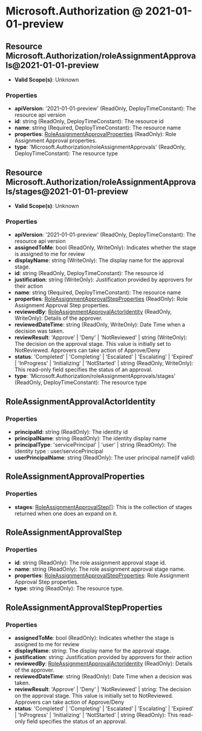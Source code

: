 # Microsoft.Authorization @ 2021-01-01-preview

## Resource Microsoft.Authorization/roleAssignmentApprovals@2021-01-01-preview
* **Valid Scope(s)**: Unknown
### Properties
* **apiVersion**: '2021-01-01-preview' (ReadOnly, DeployTimeConstant): The resource api version
* **id**: string (ReadOnly, DeployTimeConstant): The resource id
* **name**: string (Required, DeployTimeConstant): The resource name
* **properties**: [RoleAssignmentApprovalProperties](#roleassignmentapprovalproperties) (ReadOnly): Role Assignment Approval properties.
* **type**: 'Microsoft.Authorization/roleAssignmentApprovals' (ReadOnly, DeployTimeConstant): The resource type

## Resource Microsoft.Authorization/roleAssignmentApprovals/stages@2021-01-01-preview
* **Valid Scope(s)**: Unknown
### Properties
* **apiVersion**: '2021-01-01-preview' (ReadOnly, DeployTimeConstant): The resource api version
* **assignedToMe**: bool (ReadOnly, WriteOnly): Indicates whether the stage is assigned to me for review
* **displayName**: string (WriteOnly): The display name for the approval stage.
* **id**: string (ReadOnly, DeployTimeConstant): The resource id
* **justification**: string (WriteOnly): Justification provided by approvers for their action
* **name**: string (Required, DeployTimeConstant): The resource name
* **properties**: [RoleAssignmentApprovalStepProperties](#roleassignmentapprovalstepproperties) (ReadOnly): Role Assignment Approval Step properties.
* **reviewedBy**: [RoleAssignmentApprovalActorIdentity](#roleassignmentapprovalactoridentity) (ReadOnly, WriteOnly): Details of the approver.
* **reviewedDateTime**: string (ReadOnly, WriteOnly): Date Time when a decision was taken.
* **reviewResult**: 'Approve' | 'Deny' | 'NotReviewed' | string (WriteOnly): The decision on the approval stage. This value is initially set to NotReviewed. Approvers can take action of Approve/Deny
* **status**: 'Completed' | 'Completing' | 'Escalated' | 'Escalating' | 'Expired' | 'InProgress' | 'Initializing' | 'NotStarted' | string (ReadOnly, WriteOnly): This read-only field specifies the status of an approval.
* **type**: 'Microsoft.Authorization/roleAssignmentApprovals/stages' (ReadOnly, DeployTimeConstant): The resource type

## RoleAssignmentApprovalActorIdentity
### Properties
* **principalId**: string (ReadOnly): The identity id
* **principalName**: string (ReadOnly): The identity display name
* **principalType**: 'servicePrincipal' | 'user' | string (ReadOnly): The identity type : user/servicePrincipal
* **userPrincipalName**: string (ReadOnly): The user principal name(if valid)

## RoleAssignmentApprovalProperties
### Properties
* **stages**: [RoleAssignmentApprovalStep](#roleassignmentapprovalstep)[]: This is the collection of stages returned when one does an expand on it.

## RoleAssignmentApprovalStep
### Properties
* **id**: string (ReadOnly): The role assignment approval stage id.
* **name**: string (ReadOnly): The role assignment approval stage name.
* **properties**: [RoleAssignmentApprovalStepProperties](#roleassignmentapprovalstepproperties): Role Assignment Approval Step properties.
* **type**: string (ReadOnly): The resource type.

## RoleAssignmentApprovalStepProperties
### Properties
* **assignedToMe**: bool (ReadOnly): Indicates whether the stage is assigned to me for review
* **displayName**: string: The display name for the approval stage.
* **justification**: string: Justification provided by approvers for their action
* **reviewedBy**: [RoleAssignmentApprovalActorIdentity](#roleassignmentapprovalactoridentity) (ReadOnly): Details of the approver.
* **reviewedDateTime**: string (ReadOnly): Date Time when a decision was taken.
* **reviewResult**: 'Approve' | 'Deny' | 'NotReviewed' | string: The decision on the approval stage. This value is initially set to NotReviewed. Approvers can take action of Approve/Deny
* **status**: 'Completed' | 'Completing' | 'Escalated' | 'Escalating' | 'Expired' | 'InProgress' | 'Initializing' | 'NotStarted' | string (ReadOnly): This read-only field specifies the status of an approval.

